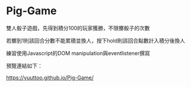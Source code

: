 # Pig-Game
雙人骰子遊戲，先得到積分100的玩家獲勝，不限擲骰子的次數

若擲到1則該回合分數不能累積並換人，按下hold則該回合點數計入積分後換人

練習使用Javascript的DOM manipulation與eventlistener撰寫

預覽連結如下：

https://yuuttoo.github.io/Pig-Game/
